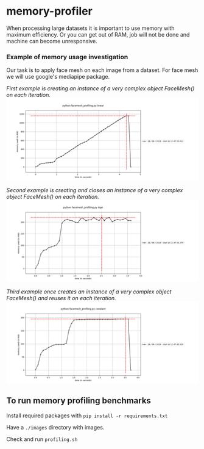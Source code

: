 # memory-profiler

When processing large datasets it is important to use memory with maximum efficiency. Or you can get out of RAM, job will not be done and machine can become unresponsive.

### Example of memory usage investigation

Our task is to apply face mesh on each image from a dataset. For face mesh we will use google's mediapipe package. 

*First example is creating an instance of a very complex object FaceMesh() on each iteration.*
![plots/linear.png](plots/linear.png)

*Second example is creating and closes an instance of a very complex object FaceMesh() on each iteration.*
![plots/logn.png](plots/logn.png)

*Third example once creates an instance of a very complex object FaceMesh() and reuses it on each iteration.*
![plots/constant.png](plots/constant.png)

## To run memory profiling benchmarks
Install required packages with `pip install -r requirements.txt`

Have a `./images` directory with images.

Check and run `profiling.sh`
